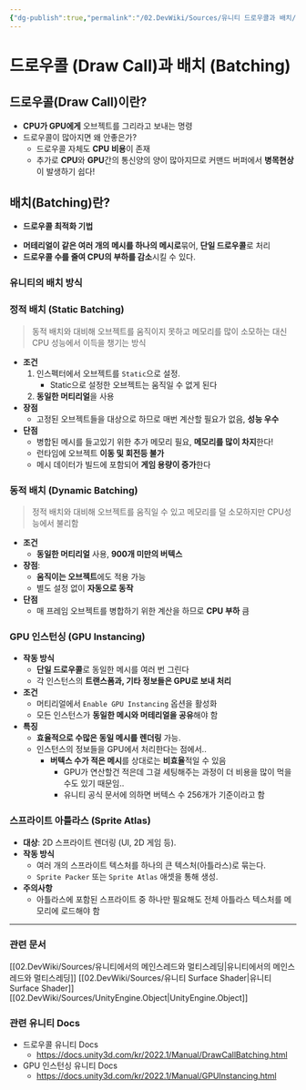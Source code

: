 ```yaml
---
{"dg-publish":true,"permalink":"/02.DevWiki/Sources/유니티 드로우콜과 배치/","noteIcon":"","created":"2025-08-07T20:57:12.137+09:00","updated":"2025-08-09T00:05:28.191+09:00"}
---
```


# 드로우콜 (Draw Call)과 배치 (Batching)

## 드로우콜(Draw Call)이란?
- **CPU가 GPU에게** 오브젝트를 그리라고 보내는 명령
- 드로우콜이 많아지면 왜 안좋은가?
	- 드로우콜 자체도 **CPU 비용**이 존재
	- 추가로 **CPU**와 **GPU**간의 통신양의 양이 많아지므로 커맨드 버퍼에서 **병목현상**이 발생하기 쉽다!

## 배치(Batching)란?
* **드로우콜 최적화 기법**
- **머테리얼이 같은 여러 개의 메시를 하나의 메시로**묶어, **단일 드로우콜**로 처리
- **드로우콜 수를 줄여 CPU의 부하를 감소**시킬 수 있다.
### 유니티의 배치 방식
### 정적 배치 (Static Batching)

> 동적 배치와 대비해 오브젝트를 움직이지 못하고 메모리를 많이 소모하는 대신 CPU 성능에서 이득을 챙기는 방식

- **조건**
    1. 인스펙터에서 오브젝트를 `Static`으로 설정.
	    * Static으로 설정한 오브젝트는 움직일 수 없게 된다
    2. **동일한 머티리얼**을 사용
- **장점**
    - 고정된 오브젝트들을 대상으로 하므로 매번 계산할 필요가 없음, **성능 우수**
- **단점**
    - 병합된 메시를 들고있기 위한 추가 메모리 필요, **메모리를 많이 차지**한다!
    - 런타임에 오브젝트 **이동 및 회전등 불가**
    - 메시 데이터가 빌드에 포함되어 **게임 용량이 증가**한다

### 동적 배치 (Dynamic Batching)

> 정적 배치와 대비해 오브젝트를 움직일 수 있고 메모리를 덜 소모하지만 CPU성능에서 불리함

- **조건**
	- **동일한 머티리얼** 사용, **900개 미만의 버텍스**
- **장점**:
    - **움직이는 오브젝트**에도 적용 가능
    - 별도 설정 없이 **자동으로 동작**
- **단점**
	- 매 프레임 오브젝트를 병합하기 위한 계산을 하므로 **CPU 부하** 큼

### GPU 인스턴싱 (GPU Instancing)
- **작동 방식**
	- **단일 드로우콜**로 동일한 메시를 여러 번 그린다
	- 각 인스턴스의 **트랜스폼과, 기타 정보들은 GPU로 보내 처리**
- **조건**
    - 머티리얼에서 `Enable GPU Instancing` 옵션을 활성화
    - 모든 인스턴스가 **동일한 메시와 머테리얼을 공유**해야 함
- **특징**
    - **효율적으로 수많은 동일 메시를 렌더링** 가능.
    - 인스턴스의 정보들을 GPU에서 처리한다는 점에서..
	    - **버텍스 수가 적은 메시**를 상대로는 **비효율**적일 수 있음
			- GPU가 연산할건 적은데 그걸 세팅해주는 과정이 더 비용을 많이 먹을수도 있기 때문임..
			- 유니티 공식 문서에 의하면 버텍스 수 256개가 기준이라고 함

### 스프라이트 아틀라스 (Sprite Atlas)

- **대상**: 2D 스프라이트 렌더링 (UI, 2D 게임 등).
- **작동 방식**
    - 여러 개의 스프라이트 텍스처를 하나의 큰 텍스처(아틀라스)로 묶는다.
    - `Sprite Packer` 또는 `Sprite Atlas` 애셋을 통해 생성.
- **주의사항**
    - 아틀라스에 포함된 스프라이트 중 하나만 필요해도 전체 아틀라스 텍스처를 메모리에 로드해야 함

---
### 관련 문서
[[02.DevWiki/Sources/유니티에서의 메인스레드와 멀티스레딩\|유니티에서의 메인스레드와 멀티스레딩]]
[[02.DevWiki/Sources/유니티 Surface Shader\|유니티 Surface Shader]]
[[02.DevWiki/Sources/UnityEngine.Object\|UnityEngine.Object]]

### 관련 유니티 Docs
* 드로우콜 유니티 Docs
	* https://docs.unity3d.com/kr/2022.1/Manual/DrawCallBatching.html
* GPU 인스턴싱 유니티 Docs
	* https://docs.unity3d.com/kr/2022.1/Manual/GPUInstancing.html
